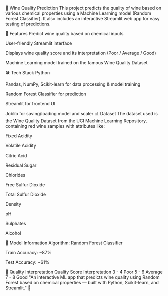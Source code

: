 🍷 Wine Quality Prediction
This project predicts the quality of wine based on various chemical properties using a Machine Learning model (Random Forest Classifier).
It also includes an interactive Streamlit web app for easy testing of predictions.

📌 Features
Predict wine quality based on chemical inputs

User-friendly Streamlit interface

Displays wine quality score and its interpretation (Poor / Average / Good)

Machine Learning model trained on the famous Wine Quality Dataset

🛠️ Tech Stack
Python

Pandas, NumPy, Scikit-learn for data processing & model training

Random Forest Classifier for prediction

Streamlit for frontend UI

Joblib for saving/loading model and scaler
📊 Dataset
The dataset used is the Wine Quality Dataset from the UCI Machine Learning Repository, containing red wine samples with attributes like:

Fixed Acidity

Volatile Acidity

Citric Acid

Residual Sugar

Chlorides

Free Sulfur Dioxide

Total Sulfur Dioxide

Density

pH

Sulphates

Alcohol

🧠 Model Information
Algorithm: Random Forest Classifier

Train Accuracy: ~87%

Test Accuracy: ~61%

🎯 Quality Interpretation
Quality Score	Interpretation
3 - 4	Poor
5 - 6	Average
7 - 8	Good
"An interactive ML app that predicts wine quality using Random Forest based on chemical properties — built with Python, Scikit-learn, and Streamlit." 🍷
